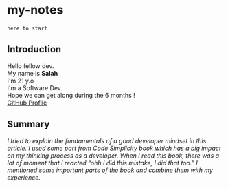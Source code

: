 # my-notes

`here to start`
## Introduction
Hello fellow dev. <br>
My name is **Salah**  <br>
I'm 21 y.o<br>
I'm a Software Dev.<br>
Hope we can get along during the 6 months !<br>
[GitHub Profile](https://github.com/mohasal0101)<br>

## Summary
*I tried to explain the fundamentals of a good developer mindset in this article. I used some part from Code Simplicity book which has a big impact on my thinking process as a developer. When I read this book, there was a lot of moment that I reacted “ohh I did this mistake, I did that too.” I mentioned some important parts of the book and combine them with my experience.*